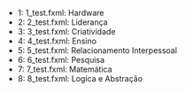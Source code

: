 - 1: 1_test.fxml: Hardware
- 2: 2_test.fxml: Liderança
- 3: 3_test.fxml: Criatividade
- 4: 4_test.fxml: Ensino
- 5: 5_test.fxml: Relacionamento Interpessoal
- 6: 6_test.fxml: Pesquisa
- 7: 7_test.fxml: Matemática
- 8: 8_test.fxml: Logica e Abstração
